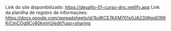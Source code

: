 Link do site disponibilizado: https://desafio-01-curso-dnc.netlify.app
Link da planilha de registro de informações: https://docs.google.com/spreadsheets/d/1bdKCE7AXM701s0JA23iWgjdOR9KiCmCOg9Cy80kmjrU/edit?usp=sharing
